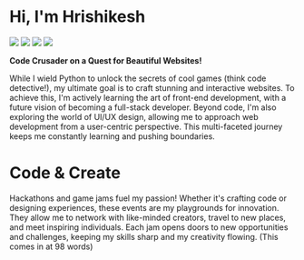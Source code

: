 # Hi, I'm Hrishikesh

<div id=icons>
<style>
    #icons {
        justify-content: center;
    }
       </style>
<a href="https://github.com/Clicxl"><img src="Vector Graphics/Github.svg" ></a>
<a href="https://www.linkedin.com/in/hrishikesh-h-puligal-578236305/"><img src="Vector Graphics/Linkedin.svg"></a>
<a href="https://www.linkedin.com/in/hrishikesh-h-puligal-578236305/"><img src="Vector Graphics/Twitter.svg"></a>
<a href="https://www.linkedin.com/in/hrishikesh-h-puligal-578236305/"><img src="Vector Graphics/Mail.png"></a>
</div>



**Code Crusader on a Quest for Beautiful Websites!**

While I wield Python to unlock the secrets of cool games (think code detective!), my ultimate goal is to craft stunning and interactive websites.  To achieve this, I'm actively learning the art of front-end development, with a future vision of becoming a full-stack developer.  Beyond code, I'm also exploring the world of UI/UX design, allowing me to approach web development from a user-centric perspective.  This multi-faceted journey keeps me constantly learning and pushing boundaries.
#

# Code & Create
Hackathons and game jams fuel my passion! Whether it's crafting code or designing experiences, these events are my playgrounds for innovation.  They allow me to network with like-minded creators, travel to new places, and meet inspiring individuals. Each jam opens doors to new opportunities and challenges, keeping my skills sharp and my creativity flowing. (This comes in at 98 words)